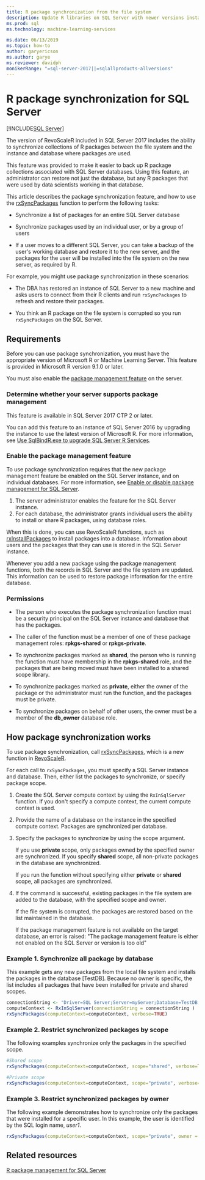 ```yaml
---
title: R package synchronization from the file system
description: Update R libraries on SQL Server with newer versions installed on the file system.
ms.prod: sql
ms.technology: machine-learning-services

ms.date: 06/13/2019
ms.topic: how-to
author: garyericson
ms.author: garye
ms.reviewer: davidph
monikerRange: "=sql-server-2017||=sqlallproducts-allversions"
---
```


# R package synchronization for SQL Server
 [!INCLUDE[SQL Server](../../includes/applies-to-version/_ssnoversion.md)]

The version of RevoScaleR included in SQL Server 2017 includes the ability to synchronize collections of R packages between the file system and the instance and database where packages are used.

This feature was provided to make it easier to back up R package collections associated with SQL Server databases. Using this feature, an administrator can restore not just the database, but any R packages that were used by data scientists working in that database.

This article describes the package synchronization feature, and how to use the
[rxSyncPackages](https://docs.microsoft.com/machine-learning-server/r-reference/revoscaler/rxsyncpackages) function to perform the following tasks:

+ Synchronize a list of packages for an entire SQL Server database

+ Synchronize packages used by an individual user, or by a group of users

+ If a user moves to a different SQL Server, you can take a backup of the user's working database and restore it to the new server, and the packages for the user will be installed into the file system on the new server, as required by R.

For example, you might use package synchronization in these scenarios:

+ The DBA has restored an instance of SQL Server to a new machine and asks users to connect from their R clients and run `rxSyncPackages` to refresh and restore their packages.

+ You think an R package on the file system is corrupted so you run `rxSyncPackages` on the SQL Server.

## Requirements

Before you can use package synchronization, you must have the appropriate version of Microsoft R or Machine Learning Server. This feature is provided in Microsoft R version 9.1.0 or later. 

You must also enable the [package management feature](r-package-how-to-enable-or-disable.md) on the server.

### Determine whether your server supports package management

This feature is available in SQL Server 2017 CTP 2 or later.

You can add this feature to an instance of SQL Server 2016 by upgrading the instance to use the latest version of Microsoft R. For more information, see [Use SqlBindR.exe to upgrade SQL Server R Services](../install/upgrade-r-and-python.md).

### Enable the package management feature

To use package synchronization requires that the new package management feature be enabled on the SQL Server instance, and on individual databases. For more information, see [Enable or disable package management for SQL Server](r-package-how-to-enable-or-disable.md).

1. The server administrator enables the feature for the SQL Server instance.
2. For each database, the administrator grants individual users the ability to install or share R packages, using database roles.

When this is done, you can use RevoScaleR functions, such as [rxInstallPackages](https://docs.microsoft.com/machine-learning-server/r-reference/revoscaler/rxinstallpackages) to install packages into a database.  Information about users and the packages that they can use is stored in the SQL Server instance. 

Whenever you add a new package using the package management functions, both the records in SQL Server and the file system are updated. This information can be used to restore package information for the entire database.

### Permissions

+ The person who executes the package synchronization function must be a security principal on the SQL Server instance and database that has the packages.

+ The caller of the function must be a member of one of these package management roles: **rpkgs-shared** or **rpkgs-private**.

+ To synchronize packages marked as **shared**, the person who is running the function must have membership in the **rpkgs-shared** role, and the packages that are being moved must have been installed to a shared scope library.

+ To synchronize packages marked as **private**, either the owner of the package or the administrator must run the function, and the packages must be private.

+ To synchronize packages on behalf of other users, the owner must be a member of the **db_owner** database role.

## How package synchronization works

To use package synchronization, call [rxSyncPackages](https://docs.microsoft.com/r-server/r-reference/revoscaler/rxsyncpackages), which is a new function in
[RevoScaleR](https://docs.microsoft.com/machine-learning-server/r-reference/revoscaler/revoscaler). 

For each call to `rxSyncPackages`, you must specify a SQL Server instance and database. Then, either list the packages to synchronize, or specify package scope.

1. Create the SQL Server compute context by using the `RxInSqlServer` function. If you don't specify a compute context, the current compute context is used.

2. Provide the name of a database on the instance in the specified compute context. Packages are synchronized per database.

3. Specify the packages to synchronize by using the scope argument.

    If you use **private** scope, only packages owned by the specified owner are synchronized. If you specify **shared** scope, all non-private packages in the database are synchronized. 
    
    If you run the function without specifying either **private** or **shared** scope, all packages are synchronized.

4. If the command is successful, existing packages in the file system are added to the database, with the specified scope and owner.

    If the file system is corrupted, the packages are restored based on the list maintained in the database.

    If the package management feature is not available on the target database, an error is raised: "The package management feature is either not enabled on the SQL Server or version is too old"

### Example 1. Synchronize all package by database

This example gets any new packages from the local file system and installs the packages in the database [TestDB]. Because no owner is specific, the list includes all packages that have been installed for private and shared scopes.

```R
connectionString <- "Driver=SQL Server;Server=myServer;Database=TestDB;Trusted_Connection=True;"
computeContext <- RxInSqlServer(connectionString = connectionString )
rxSyncPackages(computeContext=computeContext, verbose=TRUE)
```

### Example 2. Restrict synchronized packages by scope

The following examples synchronize only the packages in the specified scope.

```R
#Shared scope
rxSyncPackages(computeContext=computeContext, scope="shared", verbose=TRUE)

#Private scope
rxSyncPackages(computeContext=computeContext, scope="private", verbose=TRUE)
```

### Example 3. Restrict synchronized packages by owner

The following example demonstrates how to synchronize only the packages that were installed for a specific user. In this example, the user is identified by the SQL login name, *user1*.

```R
rxSyncPackages(computeContext=computeContext, scope="private", owner = "user1", verbose=TRUE))
```

## Related resources

[R package management for SQL Server](install-additional-r-packages-on-sql-server.md)